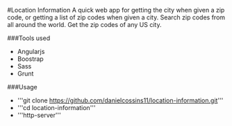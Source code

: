 #Location Information
A quick web app for getting the city when given a zip code, or getting a list of zip codes when given a city. Search zip codes from all around the world. Get the zip codes of any US city.

###Tools used
* Angularjs
* Boostrap
* Sass
* Grunt

###Usage
* '''git clone https://github.com/danielcossins11/location-information.git'''
* '''cd location-information'''
* '''http-server'''